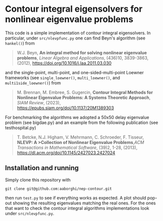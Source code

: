 # Contour integral eigensolvers for nonlinear eigenvalue problems
This code is a simple implementation of contour integral eigensolvers. In particular, under `src/nlevpfunc.py` one can find Beyn's algorithm (see `hankel()`) from

>W.J. Beyn, **An integral method for solving nonlinear eigenvalue problems**, _Linear Algebra and Applications_, (436)10, 3839-3863, (2012), https://doi.org/10.1016/j.laa.2011.03.030 

and the single-point, multi-point, and one-sided-multi-point Loewner frameworks (see `single_loewner()`, `multi_loewner()`, and `multi1side_loewner()`) from

>M. Brennan, M. Embree, S. Gugercin, **Contour Integral Methods for Nonlinear Eigenvalue Problems: A Systems Theoretic Approach**, _SIAM Review_, (2023), https://epubs.siam.org/doi/10.1137/20M1389303


For benchmarking the algorithms we adopted a 50x50 delay eigenvalue problem (see bigdae.py) and an example from the following publication (see testhospital.py)
>T. Betcke, N.J. Higham, V. Mehrmann, C. Schroeder, F. Tisseur, **NLEVP: A >Collection of Nonlinear Eigenvalue Problems**,_ACM Transactions in Mathematical Software_, (39)2, 1-28, (2013), https://dl.acm.org/doi/10.1145/2427023.2427024

## Installation and running
Simply clone this repository with 

```
git clone git@github.com:aaborghi/nep-contour.git
```

then run `test.py` to see if everything works as expected. A plot should pop-out showing the resulting eigenvalues matching the real ones. 
For the ones that want to check the contour integral algorithms implementations look under `src/nlevpfunc.py`.
